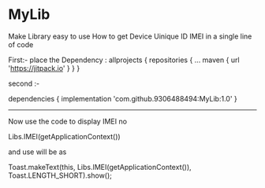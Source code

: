 # MyLib
Make Library easy to use
How to get Device Uinique ID IMEI in a single line of code

First:- place the Dependency :
	allprojects {
		repositories {
			...
			maven { url 'https://jitpack.io' }
		}
	}
  
  second :-
  
  dependencies {
	        implementation 'com.github.9306488494:MyLib:1.0'
	}
  
  ------------------------------------
  Now use the code to display IMEI no
  
  Libs.IMEI(getApplicationContext())
  
  and use will be as 
  
  Toast.makeText(this, Libs.IMEI(getApplicationContext()), Toast.LENGTH_SHORT).show();
